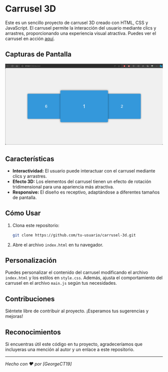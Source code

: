 # Carrusel 3D

Este es un sencillo proyecto de carrusel 3D creado con HTML, CSS y JavaScript. El carrusel permite la interacción del usuario mediante clics y arrastres, proporcionando una experiencia visual atractiva. Puedes ver el carrusel en acción [aquí](#).

## Capturas de Pantalla

![Carrusel 3D](evidencia.png)

## Características

- **Interactividad:** El usuario puede interactuar con el carrusel mediante clics y arrastres.
- **Efecto 3D:** Los elementos del carrusel tienen un efecto de rotación tridimensional para una apariencia más atractiva.
- **Responsive:** El diseño es receptivo, adaptándose a diferentes tamaños de pantalla.

## Cómo Usar

1. Clona este repositorio:

   ```bash
   git clone https://github.com/tu-usuario/carrusel-3d.git
   ```

2. Abre el archivo `index.html` en tu navegador.

## Personalización

Puedes personalizar el contenido del carrusel modificando el archivo `index.html` y los estilos en `style.css`. Además, ajusta el comportamiento del carrusel en el archivo `main.js` según tus necesidades.

## Contribuciones

Siéntete libre de contribuir al proyecto. ¡Esperamos tus sugerencias y mejoras!

## Reconocimientos

Si encuentras útil este código en tu proyecto, agradeceríamos que incluyeras una mención al autor y un enlace a este repositorio.

---

*Hecho con ❤️ por [GeorgeCT19]*
